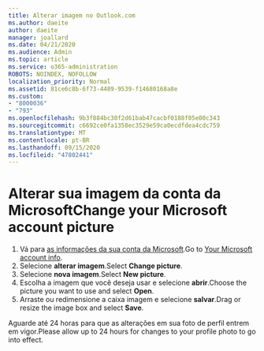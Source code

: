 ```yaml
---
title: Alterar imagem no Outlook.com
ms.author: daeite
author: daeite
manager: joallard
ms.date: 04/21/2020
ms.audience: Admin
ms.topic: article
ms.service: o365-administration
ROBOTS: NOINDEX, NOFOLLOW
localization_priority: Normal
ms.assetid: 81ce6c8b-6f73-4489-9539-f14680168a8e
ms.custom:
- "8000036"
- "793"
ms.openlocfilehash: 9b3f884bc30f2d61bab47cacbf0188f05e00c343
ms.sourcegitcommit: c6692ce0fa1358ec3529e59ca0ecdfdea4cdc759
ms.translationtype: MT
ms.contentlocale: pt-BR
ms.lasthandoff: 09/15/2020
ms.locfileid: "47802441"
---
```

# <a name="change-your-microsoft-account-picture"></a><span data-ttu-id="5d416-102">Alterar sua imagem da conta da Microsoft</span><span class="sxs-lookup"><span data-stu-id="5d416-102">Change your Microsoft account picture</span></span>

1. <span data-ttu-id="5d416-103">Vá para [as informações da sua conta da Microsoft](https://go.microsoft.com/fwlink/p/?linkid=860841).</span><span class="sxs-lookup"><span data-stu-id="5d416-103">Go to [Your Microsoft account info](https://go.microsoft.com/fwlink/p/?linkid=860841).</span></span>
2. <span data-ttu-id="5d416-104">Selecione **alterar imagem**.</span><span class="sxs-lookup"><span data-stu-id="5d416-104">Select **Change picture**.</span></span>
3. <span data-ttu-id="5d416-105">Selecione **nova imagem**.</span><span class="sxs-lookup"><span data-stu-id="5d416-105">Select **New picture**.</span></span>
4. <span data-ttu-id="5d416-106">Escolha a imagem que você deseja usar e selecione **abrir**.</span><span class="sxs-lookup"><span data-stu-id="5d416-106">Choose the picture you want to use and select **Open**.</span></span>
5. <span data-ttu-id="5d416-107">Arraste ou redimensione a caixa imagem e selecione **salvar**.</span><span class="sxs-lookup"><span data-stu-id="5d416-107">Drag or resize the image box and select **Save**.</span></span>

<span data-ttu-id="5d416-108">Aguarde até 24 horas para que as alterações em sua foto de perfil entrem em vigor.</span><span class="sxs-lookup"><span data-stu-id="5d416-108">Please allow up to 24 hours for changes to your profile photo to go into effect.</span></span>